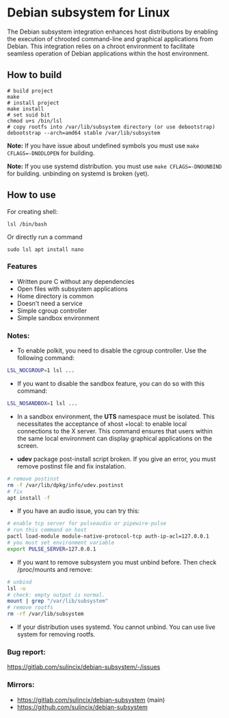 # Debian subsystem for Linux
The Debian subsystem integration enhances host distributions by enabling the execution of chrooted command-line and graphical applications from Debian. This integration relies on a chroot environment to facilitate seamless operation of Debian applications within the host environment.

## How to build
```
# build project
make
# install project
make install
# set suid bit
chmod u+s /bin/lsl
# copy rootfs into /var/lib/subsystem directory (or use debootstrap)
debootstrap --arch=amd64 stable /var/lib/subsystem
```

**Note:** If you have issue about undefined symbols you must use `make CFLAGS=-DNODLOPEN` for building.

**Note:** If you use systemd distribution. you must use `make CFLAGS=-DNOUNBIND` for building. unbinding on systemd is broken (yet).


## How to use
For creating shell:
```
lsl /bin/bash
```
Or directly run a command
```
sudo lsl apt install nano
```

### Features
* Written pure C without any dependencies
* Open files with subsystem applications
* Home directory is common
* Doesn't need a service
* Simple cgroup controller
* Simple sandbox environment

### Notes:
* To enable polkit, you need to disable the cgroup controller. Use the following command:
```sh
LSL_NOCGROUP=1 lsl ...
```

* If you want to disable the sandbox feature, you can do so with this command:
```sh
LSL_NOSANDBOX=1 lsl ...
```

* In a sandbox environment, the **UTS** namespace must be isolated.
This necessitates the acceptance of xhost +local: to enable local connections to the X server.
This command ensures that users within the same local environment can display graphical applications on the screen.

* **udev** package post-install script broken.
If you give an error, you must remove postinst file and fix instalation.
```sh
# remove postinst
rm -f /var/lib/dpkg/info/udev.postinst
# fix
apt install -f
```

* If you have an audio issue, you can try this:
```sh
# enable tcp server for pulseaudio or pipewire-pulse
# run this command on host
pactl load-module module-native-protocol-tcp auth-ip-acl=127.0.0.1
# you must set environment variable
export PULSE_SERVER=127.0.0.1
```

* If you want to remove subsystem you must unbind before. Then check /proc/mounts and remove:
```sh
# unbind
lsl -u
# check: empty output is normal.
mount | grep "/var/lib/subsystem"
# remove rootfs
rm -rf /var/lib/subsystem
```
* If your distribution uses systemd. You cannot unbind. You can use live system for removing rootfs.

### Bug report:
https://gitlab.com/sulincix/debian-subsystem/-/issues

### Mirrors:
* https://gitlab.com/sulincix/debian-subsystem (main)
* https://github.com/sulincix/debian-subsystem
